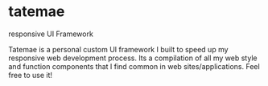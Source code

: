 # tatemae
responsive UI Framework

Tatemae is a personal custom UI framework I built to speed up my responsive web development process.
Its a compilation of all my web style and function components that I find common in web sites/applications. Feel free to use it!
